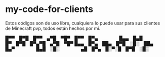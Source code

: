 # my-code-for-clients
Estos códigos son de uso libre, cualquiera lo puede usar para sus clientes de Minecraft pvp, todos están hechos por mi.

█▀▀ █▀█ █▀▀ ▄▀█ ▀█▀ █▀▀ █▀▄       █▄▄ █▄█       █▀ █▀█ █▀▄▀█ ▄▀█ ▀█▀
█▄▄ █▀▄ ██▄ █▀█ ░█░ ██▄ █▄▀       █▄█ ░█░       ▄█ █▀▄ █░▀░█ █▀█ ░█░
